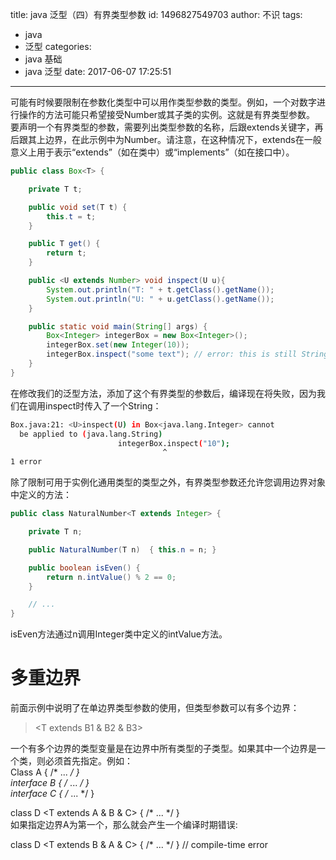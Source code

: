 title: java 泛型（四）有界类型参数
id: 1496827549703
author: 不识
tags:
  - java
  - 泛型
categories:
  - java 基础
  - java 泛型
date: 2017-06-07 17:25:51
---
可能有时候要限制在参数化类型中可以用作类型参数的类型。例如，一个对数字进行操作的方法可能只希望接受Number或其子类的实例。这就是有界类型参数。
要声明一个有界类型的参数，需要列出类型参数的名称，后跟extends关键字，再后跟其上边界，在此示例中为Number。请注意，在这种情况下，extends在一般意义上用于表示“extends”（如在类中）或“implements”（如在接口中）。
<!-- more -->
```java
public class Box<T> {

    private T t;          

    public void set(T t) {
        this.t = t;
    }

    public T get() {
        return t;
    }

    public <U extends Number> void inspect(U u){
        System.out.println("T: " + t.getClass().getName());
        System.out.println("U: " + u.getClass().getName());
    }

    public static void main(String[] args) {
        Box<Integer> integerBox = new Box<Integer>();
        integerBox.set(new Integer(10));
        integerBox.inspect("some text"); // error: this is still String!
    }
}
```

在修改我们的泛型方法，添加了这个有界类型的参数后，编译现在将失败，因为我们在调用inspect时传入了一个String：
``` bash
Box.java:21: <U>inspect(U) in Box<java.lang.Integer> cannot
  be applied to (java.lang.String)
                        integerBox.inspect("10");
                                  ^
1 error

```
除了限制可用于实例化通用类型的类型之外，有界类型参数还允许您调用边界对象中定义的方法：
```java
public class NaturalNumber<T extends Integer> {

    private T n;

    public NaturalNumber(T n)  { this.n = n; }

    public boolean isEven() {
        return n.intValue() % 2 == 0;
    }

    // ...
}
```
isEven方法通过n调用Integer类中定义的intValue方法。

# 多重边界
前面示例中说明了在单边界类型参数的使用，但类型参数可以有多个边界：
> <T extends B1 & B2 & B3>

一个有多个边界的类型变量是在边界中所有类型的子类型。如果其中一个边界是一个类，则必须首先指定。例如：  
Class A { /* ... */ }  
interface B { /* ... */ }  
interface C { /* ... */ }  

class D &lt;T extends A & B & C> { /* ... */ }  
如果指定边界A为第一个，那么就会产生一个编译时期错误:

class D &lt;T extends B & A & C> { /* ... */ }  // compile-time error
